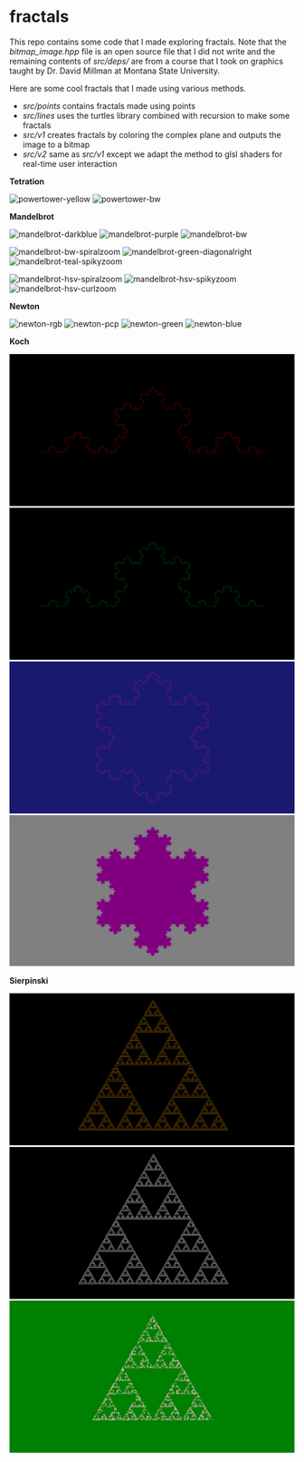 # fractals

This repo contains some code that I made exploring fractals.
Note that the *bitmap_image.hpp* file is an open source file that I did not write and the remaining contents of *src/deps/* are from a course that I took on graphics taught by Dr. David Millman at Montana State University.

Here are some cool fractals that I made using various methods.

 * *src/points* contains fractals made using points
 * *src/lines* uses the turtles library combined with recursion to make some fractals
 * *src/v1* creates fractals by coloring the complex plane and outputs the image to a bitmap
 * *src/v2* same as *src/v1* except we adapt the method to glsl shaders for real-time user interaction

**Tetration**

![powertower-yellow](./img/powertower/powertower-yellow-2000.bmp)
![powertower-bw](./img/powertower/powertower-bw-2000.bmp)


**Mandelbrot**

![mandelbrot-darkblue](./img/mandelbrot/mandelbrot-darkblue-2000.bmp)
![mandelbrot-purple](./img/mandelbrot/mandelbrot-purple-2000.bmp)
![mandelbrot-bw](./img/mandelbrot/mandelbrot-bw-2000.bmp)

![mandelbrot-bw-spiralzoom](./img/mandelbrot/mandelbrot-bw-spiralzoom-4000.bmp)
![mandelbrot-green-diagonalright](./img/mandelbrot/mandelbrot-green-diagonalrightzoom-4000.bmp)
![mandelbrot-teal-spikyzoom](./img/mandelbrot/mandelbrot-teal-spikyzoom-2000.bmp)

![mandelbrot-hsv-spiralzoom](./img/mandelbrot/mandelbrot-hsv-spiralzoom-2000.bmp)
![mandelbrot-hsv-spikyzoom](./img/mandelbrot/mandelbrot-hsv-spikyzoom-4000.bmp)
![mandelbrot-hsv-curlzoom](./img/mandelbrot/mandelbrot-hsv-curlzoom-4000.bmp)


**Newton**

![newton-rgb](./img/newton/newton-z-cubed-minus-1-rgb-2000.bmp)
![newton-pcp](./img/newton/newton-1-pcp-2000.bmp)
![newton-green](./img/newton/newton-2-green-2000.bmp)
![newton-blue](./img/newton/newton-3-blue-2000.bmp)

**Koch**

![koch-red](./img/koch/koch-line-red-4.png)
![koch-green](./img/koch/koch-line-green-5.png)
![koch-pink](./img/koch/koch-snowflake-pink-4.png)
![koch-purple](./img/koch/koch-snowflake-purple-4.png)

**Sierpinski**

![sierpinski-orange](./img/sierpinski/sierpinski-orange-6.png)
![sierpinski-white](./img/sierpinski/sierpinski-white-7.png)
![sierpinski-green](./img/sierpinski/sierpinski-green-2500.png)
